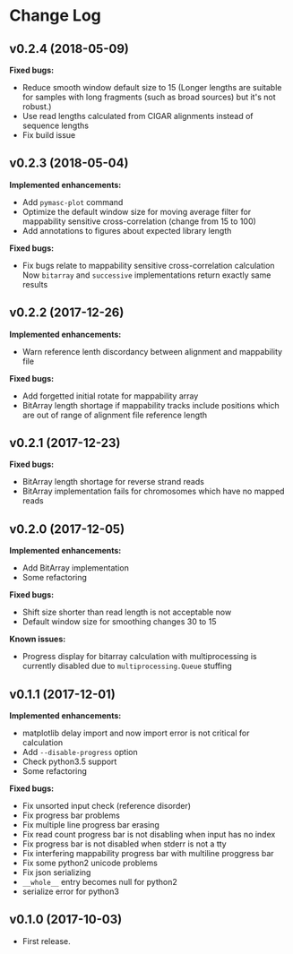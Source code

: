 # Change Log

## v0.2.4 (2018-05-09)
**Fixed bugs:**
- Reduce smooth window default size to 15 (Longer lengths are suitable for
  samples with long fragments (such as broad sources) but it's not robust.)
- Use read lengths calculated from CIGAR alignments instead of sequence lengths
- Fix build issue

## v0.2.3 (2018-05-04)
**Implemented enhancements:**
- Add `pymasc-plot` command
- Optimize the default window size for moving average filter for mappability
  sensitive cross-correlation (change from 15 to 100)
- Add annotations to figures about expected library length

**Fixed bugs:**
- Fix bugs relate to mappability sensitive cross-correlation calculation
  Now `bitarray` and `successive` implementations return exactly same results

## v0.2.2 (2017-12-26)
**Implemented enhancements:**
- Warn reference lenth discordancy between alignment and mappability file

**Fixed bugs:**
- Add forgetted initial rotate for mappability array
- BitArray length shortage if mappability tracks include positions which are out
  of range of alignment file reference length

## v0.2.1 (2017-12-23)
**Fixed bugs:**
- BitArray length shortage for reverse strand reads
- BitArray implementation fails for chromosomes which have no mapped reads

## v0.2.0 (2017-12-05)
**Implemented enhancements:**
- Add BitArray implementation
- Some refactoring

**Fixed bugs:**
- Shift size shorter than read length is not acceptable now
- Default window size for smoothing changes 30 to 15

**Known issues:**
- Progress display for bitarray calculation with multiprocessing is currently
  disabled due to `multiprocessing.Queue` stuffing

## v0.1.1 (2017-12-01)
**Implemented enhancements:**
- matplotlib delay import and now import error is not critical for calculation
- Add `--disable-progress` option
- Check python3.5 support
- Some refactoring

**Fixed bugs:**
- Fix unsorted input check (reference disorder)
- Fix progress bar problems
 - Fix multiple line progress bar erasing
 - Fix read count progress bar is not disabling when input has no index
 - Fix progress bar is not disabled when stderr is not a tty
 - Fix interfering mappability progress bar with multiline proggress bar
- Fix some python2 unicode problems
- Fix json serializing
 - `__whole__` entry becomes null for python2
 - serialize error for python3

## v0.1.0 (2017-10-03)
- First release.
